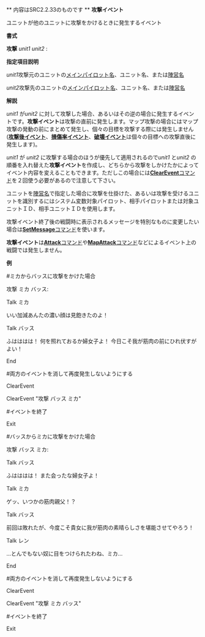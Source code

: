 ** 内容はSRC2.2.33のものです **
**攻撃イベント**

ユニットが他のユニットに攻撃をかけるときに発生するイベント

**書式**

**攻撃** *unit1* *unit2* :

**指定項目説明**

*unit1*攻撃元のユニットの[メインパイロット名](メインパイロット名.md)、ユニット名、または[陣営名](陣営名.md)

*unit2*攻撃先のユニットの[メインパイロット名](メインパイロット名.md)、ユニット名、または[陣営名](陣営名.md)

**解説**

*unit1* が*unit2* に対して攻撃した場合、あるいはその逆の場合に発生するイベントです。**攻撃イベント**は攻撃の直前に発生します。マップ攻撃の場合にはマップ攻撃の発動の前にまとめて発生し、個々の目標を攻撃する際には発生しません([**攻撃後イベント**](攻撃後イベント.md)、[**損傷率イベント**](損傷率イベント.md)、[**破壊イベント**](破壊イベント.md)は個々の目標への攻撃直後に発生します)。

*unit1* が *unit2* に攻撃する場合のほうが優先して適用されるので*unit1* と*unit2* の順番を入れ替えた**攻撃イベント**を作成し、どちらから攻撃をしかけたかによってイベント内容を変えることもできます。ただしこの場合には[**ClearEvent**コマンド](ClearEventコマンド.md)を２回使う必要があるので注意して下さい。

ユニットを[陣営名](陣営名.md)で指定した場合に攻撃を仕掛けた、あるいは攻撃を受けるユニットを識別するにはシステム変数対象パイロット、相手パイロットまたは対象ユニットＩＤ、相手ユニットＩＤを使用します。

攻撃イベント終了後の戦闘時に表示されるメッセージを特別なものに変更したい場合は[**SetMessage**コマンド](SetMessageコマンド.md)を使います。

**攻撃イベント**は[**Attack**コマンド](Attackコマンド.md)や[**MapAttack**コマンド](MapAttackコマンド.md)などによるイベント上の戦闘では発生しません。

**例**

#ミカからバッスに攻撃をかけた場合

攻撃 ミカ バッス:

Talk ミカ

いい加減あんたの濃い顔は見飽きたのよ！

Talk バッス

ふはははは！ 何を照れておるか婦女子よ！ 今日こそ我が筋肉の前にひれ伏すがよい！

End

#両方のイベントを消して再度発生しないようにする

ClearEvent

ClearEvent "攻撃 バッス ミカ"

#イベントを終了

Exit

#バッスからミカに攻撃をかけた場合

攻撃 バッス ミカ:

Talk バッス

ふはははは！ また会ったな婦女子よ！

Talk ミカ

ゲッ、いつかの筋肉親父！？

Talk バッス

前回は敗れたが、今度こそ貴女に我が筋肉の素晴らしさを堪能させてやろう！

Talk レン

…とんでもない奴に目をつけられたわね、ミカ…

End

#両方のイベントを消して再度発生しないようにする

ClearEvent

ClearEvent "攻撃 ミカ バッス"

#イベントを終了

Exit
